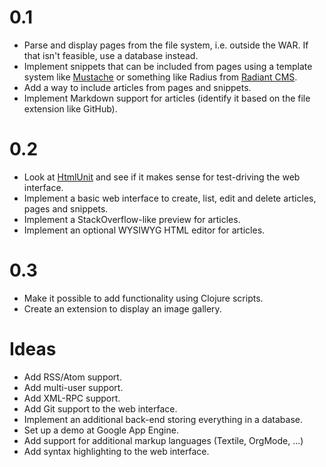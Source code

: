 0.1
===
* Parse and display pages from the file system, i.e. outside the WAR.
  If that isn't feasible, use a database instead.
* Implement snippets that can be included from pages using a template
  system like [Mustache](http://mustache.github.com) or something like
  Radius from [Radiant CMS](http://radiantcms.org).
* Add a way to include articles from pages and snippets.
* Implement Markdown support for articles (identify it based on the
  file extension like GitHub).

0.2
===
* Look at [HtmlUnit](http://htmlunit.sourceforge.net/) and see if it
  makes sense for test-driving the web interface.
* Implement a basic web interface to create, list, edit and delete
  articles, pages and snippets.
* Implement a StackOverflow-like preview for articles.
* Implement an optional WYSIWYG HTML editor for articles.

0.3
===
* Make it possible to add functionality using Clojure scripts.
* Create an extension to display an image gallery.

Ideas
=====
* Add RSS/Atom support.
* Add multi-user support.
* Add XML-RPC support.
* Add Git support to the web interface.
* Implement an additional back-end storing everything in a database.
* Set up a demo at Google App Engine.
* Add support for additional markup languages (Textile, OrgMode, ...)
* Add syntax highlighting to the web interface.
